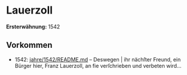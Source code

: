 # Lauerzoll

**Ersterwähnung:** 1542

## Vorkommen
- 1542: [jahre/1542/README.md](../jahre/1542/README.md) – Deswegen |
ihr nächſter Freund, ein Bürger hier, Franz Lauerzoll,
an fie verſchrieben und verbeten wird...

